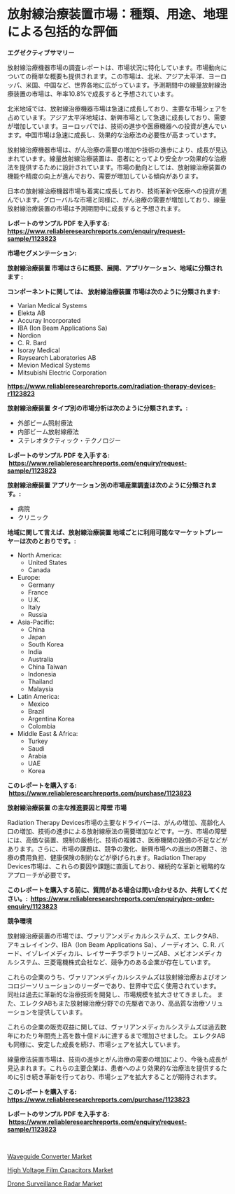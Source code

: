 <p><h1>放射線治療装置市場：種類、用途、地理による包括的な評価</h1></p><p><strong>エグゼクティブサマリー</strong></p>
<p><p>放射線治療機器市場の調査レポートは、市場状況に特化しています。市場動向についての簡単な概要も提供されます。この市場は、北米、アジア太平洋、ヨーロッパ、米国、中国など、世界各地に広がっています。予測期間中の線量放射線治療装置の市場は、年率10.8%で成長すると予想されています。</p><p>北米地域では、放射線治療機器市場は急速に成長しており、主要な市場シェアを占めています。アジア太平洋地域は、新興市場として急速に成長しており、需要が増加しています。ヨーロッパでは、技術の進歩や医療機器への投資が進んでいます。中国市場は急速に成長し、効果的な治療法の必要性が高まっています。</p><p>放射線治療機器市場は、がん治療の需要の増加や技術の進歩により、成長が見込まれています。線量放射線治療装置は、患者にとってより安全かつ効果的な治療法を提供するために設計されています。市場の動向としては、放射線治療装置の機能や精度の向上が進んでおり、需要が増加している傾向があります。</p><p>日本の放射線治療機器市場も着実に成長しており、技術革新や医療への投資が進んでいます。グローバルな市場と同様に、がん治療の需要が増加しており、線量放射線治療装置の市場は予測期間中に成長すると予想されます。</p></p>
<p><strong>レポートのサンプル PDF を入手する: <a href="https://www.reliableresearchreports.com/enquiry/request-sample/1123823">https://www.reliableresearchreports.com/enquiry/request-sample/1123823</a></strong></p>
<p><strong>市場セグメンテーション:</strong></p>
<p><strong> 放射線治療装置 市場はさらに概要、展開、アプリケーション、地域に分類されます :</strong></p>
<p><strong>コンポーネントに関しては、 放射線治療装置 市場は次のように分類されます: &nbsp;</strong></p>
<p><ul><li>Varian Medical Systems</li><li>Elekta AB</li><li>Accuray Incorporated</li><li>IBA (Ion Beam Applications Sa)</li><li>Nordion</li><li>C. R. Bard</li><li>Isoray Medical</li><li>Raysearch Laboratories AB</li><li>Mevion Medical Systems</li><li>Mitsubishi Electric Corporation</li></ul></p>
<p><strong><a href="https://www.reliableresearchreports.com/radiation-therapy-devices-r1123823">https://www.reliableresearchreports.com/radiation-therapy-devices-r1123823</a></strong></p>
<p><strong> 放射線治療装置 タイプ別の市場分析は次のように分類されます。:</strong></p>
<p><ul><li>外部ビーム照射療法</li><li>内部ビーム放射線療法</li><li>ステレオタクティック・テクノロジー</li></ul></p>
<p><strong>レポートのサンプル PDF を入手する: &nbsp;<a href="https://www.reliableresearchreports.com/enquiry/request-sample/1123823">https://www.reliableresearchreports.com/enquiry/request-sample/1123823</a></strong></p>
<p><strong> 放射線治療装置 アプリケーション別の市場産業調査は次のように分類されます。:</strong></p>
<p><ul><li>病院</li><li>クリニック</li></ul></p>
<p><strong>地域に関して言えば、放射線治療装置 地域ごとに利用可能なマーケットプレーヤーは次のとおりです。:</strong></p>
<p><ul>
    <li>
        North America:
        <ul>
            <li>United States</li>
            <li>Canada</li>
        </ul>
    </li>
    <li>
        Europe:
        <ul>
            <li>Germany</li>
            <li>France</li>
            <li>U.K.</li>
            <li>Italy</li>
            <li>Russia</li>
        </ul>
    </li>
    <li>
        Asia-Pacific:
        <ul>
            <li>China</li>
            <li>Japan</li>
            <li>South Korea</li>
            <li>India</li>
            <li>Australia</li>
            <li>China Taiwan</li>
            <li>Indonesia</li>
            <li>Thailand</li>
            <li>Malaysia</li>
        </ul>
    </li>
    <li>
        Latin America:
        <ul>
            <li>Mexico</li>
            <li>Brazil</li>
            <li>Argentina Korea</li>
            <li>Colombia</li>
        </ul>
    </li>
    <li>
        Middle East & Africa:
        <ul>
            <li>Turkey</li>
            <li>Saudi</li>
            <li>Arabia</li>
            <li>UAE</li>
            <li>Korea</li>
        </ul>
    </li>
    </ul></p>
<p><strong>このレポートを購入する: &nbsp;<a href="https://www.reliableresearchreports.com/purchase/1123823">https://www.reliableresearchreports.com/purchase/1123823</a></strong></p>
<p><strong>放射線治療装置 の主な推進要因と障壁 市場</strong></p>
<p><p>Radiation Therapy Devices市場の主要なドライバーは、がんの増加、高齢化人口の増加、技術の進歩による放射線療法の需要増加などです。一方、市場の障壁には、高価な装置、規制の厳格化、技術の複雑さ、医療機関の設備の不足などがあります。さらに、市場の課題は、競争の激化、新興市場への進出の困難さ、治療の費用負担、健康保険の制約などが挙げられます。Radiation Therapy Devices市場は、これらの要因や課題に直面しており、継続的な革新と戦略的なアプローチが必要です。</p></p>
<p><strong>このレポートを購入する前に、質問がある場合は問い合わせるか、共有してください。:&nbsp; <a href="https://www.reliableresearchreports.com/enquiry/pre-order-enquiry/1123823">https://www.reliableresearchreports.com/enquiry/pre-order-enquiry/1123823</a></strong></p>
<p><strong>競争環境</strong></p>
<p><p>放射線治療装置の市場では、ヴァリアンメディカルシステムズ、エレクタAB、アキュレイインク、IBA（Ion Beam Applications Sa）、ノーディオン、C. R. バード、イゾレイメディカル、レイサーチラボラトリーズAB、メビオンメディカルシステム、三菱電機株式会社など、競争力のある企業が存在しています。 </p><p>これらの企業のうち、ヴァリアンメディカルシステムズは放射線治療およびオンコロジーソリューションのリーダーであり、世界中で広く使用されています。 同社は過去に革新的な治療技術を開発し、市場規模を拡大させてきました。 また、エレクタABもまた放射線治療分野での先駆者であり、高品質な治療ソリューションを提供しています。</p><p>これらの企業の販売収益に関しては、ヴァリアンメディカルシステムズは過去数年にわたり年間売上高を数十億ドルに達するまで増加させました。 エレクタABも同様に、安定した成長を続け、市場シェアを拡大しています。</p><p>線量療法装置市場は、技術の進歩とがん治療の需要の増加により、今後も成長が見込まれます。これらの主要企業は、患者へのより効果的な治療法を提供するために引き続き革新を行っており、市場シェアを拡大することが期待されます。</p></p>
<p><strong>このレポートを購入する: &nbsp; <a href="https://www.reliableresearchreports.com/purchase/1123823">https://www.reliableresearchreports.com/purchase/1123823</a></strong></p>
<p><strong>レポートのサンプル PDF を入手する: &nbsp;<a href="https://www.reliableresearchreports.com/enquiry/request-sample/1123823">https://www.reliableresearchreports.com/enquiry/request-sample/1123823</a></strong><strong></strong></p>
<p>&nbsp;</p>
<p><p><a href="https://invited-way-688.notion.site/Waveguide-Converter-Market-Size-CAGR-Trends-2024-2030-af4c26d36ed44c58a98314a50c779f31">Waveguide Converter Market</a></p><p><a href="https://butternut-bug-553.notion.site/High-Voltage-Film-Capacitors-Market-Share-Evolution-and-Market-Growth-Trends-2024-2031-7a8bbfa3b6dc4b5fa9a16ee9fd22dda4">High Voltage Film Capacitors Market</a></p><p><a href="https://mire-aunt-385.notion.site/Drone-Surveillance-Radar-Market-Size-and-Market-Trends-Complete-Industry-Overview-2024-to-2031-04c97ff791ae4d1c941bd5fe84598ad7">Drone Surveillance Radar Market</a></p></p>